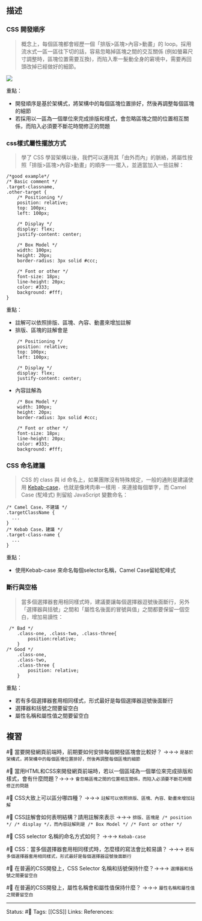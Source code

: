 ## 描述

### CSS 開發順序

> 概念上，每個區塊都會經歷一個「排版>區塊>內容>動畫」的 loop。採用流水式一區一區往下切的話，容易忽略掉區塊之間的交互關係 (例如螢幕尺寸調整時，區塊位置需要互換)，而陷入牽一髮動全身的窘境中，需要再回頭改掉已經做好的細節。


![](https://assets-lighthouse.alphacamp.co/uploads/image/file/16202/ExportedContentImage_02.png)

重點：
- 開發順序是基於架構式，將架構中的每個區塊位置排好，然後再調整每個區塊的細節
- 若採用以一區為一個單位來完成排版和樣式，會忽略區塊之間的位置相互關係，而陷入必須要不斷花時間修正的問題


### css樣式屬性擺放方式

> 學了 CSS 學習架構以後，我們可以運用其「由外而內」的脈絡，將屬性按照「排版>區塊>內容>動畫」的順序一一擺入，並適當加入一些註解：


```
/*good example*/
/* Basic comment */
.target-classname,
.other-target {
    /* Positioning */
    position: relative;
    top: 100px;
    left: 100px;
    
    /* Display */
    display: flex;
    justify-content: center;
    
    /* Box Model */
    width: 100px;
    height: 20px;
    border-radius: 3px solid #ccc;
    
    /* Font or other */
    font-size: 18px;
    line-height: 20px;
    color: #333;
    background: #fff;
}

```

重點：
- 註解可以依照排版、區塊、內容、動畫來增加註解
- 排版、區塊的註解會是 
```
    /* Positioning */
    position: relative;
    top: 100px;
    left: 100px;
    
    /* Display */
    display: flex;
    justify-content: center;
```
- 內容註解為
```
    /* Box Model */
    width: 100px;
    height: 20px;
    border-radius: 3px solid #ccc;
    
    /* Font or other */
    font-size: 18px;
    line-height: 20px;
    color: #333;
    background: #fff;
```

### CSS 命名建議

> CSS 的 class 與 id 命名上，如果團隊沒有特殊規定，一般的通則是建議使用 [Kebab-case](https://medium.com/better-programming/string-case-styles-camel-pascal-snake-and-kebab-case-981407998841)，也就是像烤肉串一樣用 `-` 來連接每個單字，而 Camel Case (駝峰式) 則留給 JavaScript 變數命名：

```
/* Camel Case，不建議 */
.targetClassName {
  ...
}
/* Kebab Case，建議 */
.target-class-name {
  ...
}
```

重點：
- 使用Kebab-case 來命名每個selector名稱，Camel Case留給駝峰式

### 斷行與空格

> 當多個選擇器套用相同樣式時，建議要讓每個選擇器逗號後面斷行，另外「選擇器與括號」之間和「屬性名後面的冒號與值」之間都要保留一個空白，增加易讀性：

```
 /* Bad */
    .class-one, .class-two, .class-three{ 
        position:relative;
    }
/* Good */
    .class-one,
    .class-two,
    .class-three { 
        position: relative; 
    }
```

重點：
- 若有多個選擇器套用相同樣式，形式最好是每個選擇器逗號後面斷行
- 選擇器和括號之間要留空白
- 屬性名稱和屬性值之間要留空白

## 複習
#🧠 當要開發網頁前端時，前期要如何安排每個開發區塊會比較好？ ->->-> `是基於架構式，將架構中的每個區塊位置排好，然後再調整每個區塊的細節`
<!--SR:!2022-10-06,10,250-->


#🧠 當用HTML和CSS來開發網頁前端時，若以一個區域為一個單位來完成排版和樣式，會有什麼問題？->->-> `會忽略區塊之間的位置相互關係，而陷入必須要不斷花時間修正的問題`
<!--SR:!2022-10-18,25,250-->

#🧠 CSS大致上可以區分哪四種？ ->->-> `註解可以依照排版、區塊、內容、動畫來增加註解`
<!--SR:!2022-10-04,10,250-->


#🧠 CSS註解會如何表明結構？請用註解來表示 ->->-> `排版、區塊是 /* position */ /* display */，而內容註解則是 /* Box Model */ /* Font or other */`
<!--SR:!2022-10-12,21,250-->


#🧠 CSS selector 名稱的命名方式如何？ ->->-> `Kebab-case`
<!--SR:!2022-10-10,20,250-->


#🧠  CSS：當多個選擇器套用相同樣式時，怎麼樣的寫法會比較易讀？ ->->-> `若有多個選擇器套用相同樣式，形式最好是每個選擇器逗號後面斷行`
<!--SR:!2022-10-16,23,250-->

#🧠 在普遍的CSS開發上，CSS Selector 名稱和括號保持什麼？->->-> `選擇器和括號之間要留空白`
<!--SR:!2022-10-15,23,250-->

#🧠 在普遍的CSS開發上，屬性名稱會和屬性值保持什麼？ ->->-> `屬性名稱和屬性值之間要留空白`
<!--SR:!2022-10-25,28,250-->


---
Status: #🌱 
Tags:
[[CSS]]
Links:
References: